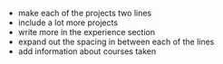 - make each of the projects two lines
- include a lot more projects
- write more in the experience section
- expand out the spacing in between each of the lines
- add information about courses taken
